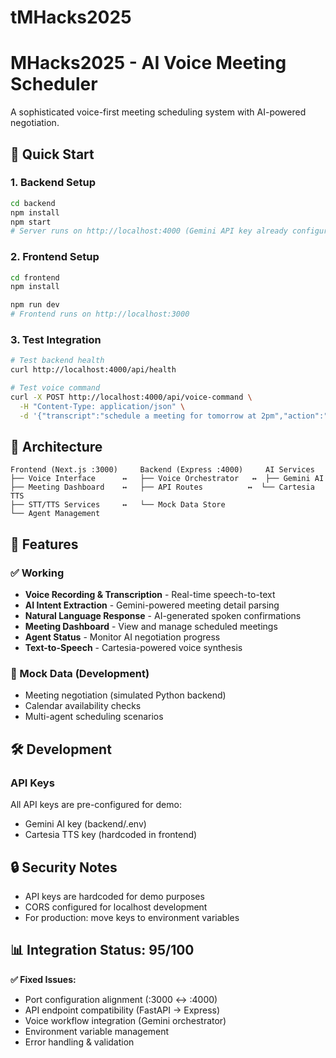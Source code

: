 # tMHacks2025
# MHacks2025 - AI Voice Meeting Scheduler

A sophisticated voice-first meeting scheduling system with AI-powered negotiation.

## 🚀 Quick Start

### 1. Backend Setup
```bash
cd backend
npm install
npm start
# Server runs on http://localhost:4000 (Gemini API key already configured)
```

### 2. Frontend Setup  
```bash
cd frontend
npm install

npm run dev
# Frontend runs on http://localhost:3000
```

### 3. Test Integration
```bash
# Test backend health
curl http://localhost:4000/api/health

# Test voice command
curl -X POST http://localhost:4000/api/voice-command \
  -H "Content-Type: application/json" \
  -d '{"transcript":"schedule a meeting for tomorrow at 2pm","action":"schedule"}'
```

## 🎯 Architecture

```
Frontend (Next.js :3000)     Backend (Express :4000)     AI Services
├── Voice Interface      ↔   ├── Voice Orchestrator   ↔  ├── Gemini AI
├── Meeting Dashboard    ↔   ├── API Routes          ↔  └── Cartesia TTS  
├── STT/TTS Services     ↔   └── Mock Data Store
└── Agent Management
```

## 🔧 Features

### ✅ Working
- **Voice Recording & Transcription** - Real-time speech-to-text
- **AI Intent Extraction** - Gemini-powered meeting detail parsing  
- **Natural Language Response** - AI-generated spoken confirmations
- **Meeting Dashboard** - View and manage scheduled meetings
- **Agent Status** - Monitor AI negotiation progress
- **Text-to-Speech** - Cartesia-powered voice synthesis

### 🚧 Mock Data (Development)
- Meeting negotiation (simulated Python backend)
- Calendar availability checks  
- Multi-agent scheduling scenarios

## 🛠️ Development

### API Keys
All API keys are pre-configured for demo:
- Gemini AI key (backend/.env) 
- Cartesia TTS key (hardcoded in frontend)

## 🔒 Security Notes

- API keys are hardcoded for demo purposes
- CORS configured for localhost development
- For production: move keys to environment variables

## 📊 Integration Status: 95/100

**✅ Fixed Issues:**
- Port configuration alignment (:3000 ↔ :4000)
- API endpoint compatibility (FastAPI → Express)  
- Voice workflow integration (Gemini orchestrator)
- Environment variable management
- Error handling & validation
